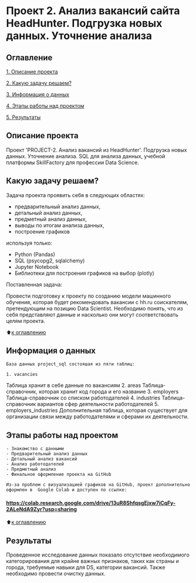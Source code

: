 # Проект 2. Анализ вакансий сайта HeadHunter. Подгрузка новых данных. Уточнение анализа

## Оглавление

[1. Описание проекта](https://github.com/JaneKilpi/sf_ds_jane/tree/main/project_2/README.md#Описание-проекта)

[2. Какую задачу решаем?](https://github.com/JaneKilpi/sf_ds_jane/tree/main/project_2/README.md#Какую-задачу-решаем)

[3. Информация о данных](https://github.com/JaneKilpi/sf_ds_jane/tree/main/project_2/README.md#Информация-о-данных)

[4. Этапы работы над проектом](https://github.com/JaneKilpi/sf_ds_jane/tree/main/project_2/README.md#Этапы-работы-над-проектом)

[5. Результаты](https://github.com/JaneKilpi/sf_ds_jane/tree/main/project_2/README.md#Результаты)

## Описание проекта

Проект 'PROJECT-2. Анализ вакансий из HeadHunter'. Подгрузка новых данных. Уточнение анализа. SQL для анализа данных, учебной платформы SkillFactory для профессии Data Science.

## Какую задачу решаем?

Задача проекта проявить себя в следующих областях:
- предварительный анализ данных,
- детальный анализ данных,
- предметный анализ данных,
- выводы по итогам анализа данных,
- построение графиков

используя только:

* Python (Pandas)
* SQL (psycopg2, sqlalchemy)
* Jupyter Notebook
* Библиотеки для построения графиков на выбор (plotly) 

Поставленная задача:

Провести подготовку к проекту по созданию модели машинного обучения, которая будет рекомендовать вакансии с hh.ru соискателям, претендующим на позицию Data Scientist. Необходимо понять, что из себя представляют данные и насколько они могут соответствовать целям проекта.

:arrow_up:[к оглавлению](https://github.com/JaneKilpi/sf_ds_jane/tree/main/project_2/README.md#Оглавление)

## Информация о данных

    База данных project_sql состояшая из пяти таблиц:

    1. vacancies
Таблица хранит в себе данные по вакансиям
    2. areas
Таблица-справочник, которая хранит код города и его название
    3. employers
Таблица-справочник со списком работодателей
    4. industries
Таблица-справочник вариантов сфер деятельности работодателей
    5. employers_industries
Дополнительная таблица, которая существует для организации связи между работодателями и сферами их деятельности.


## Этапы работы над проектом

    - Знакомство с данными
    - Предварительный анализ данных
    - Детальный анализ вакансий
    - Анализ работодателей
    - Предметный анализ
    - Финальное оформление проекта на GitHub
    
    Из-за проблем с визуализацией графиков на GitHub, проект дополнительно оформлен в  Google Colab и доступен по ссылке:  
#### https://colab.research.google.com/drive/13uR8ShfqsgEjxw7iCqFy-2ALeNdA9Zyr?usp=sharing
:arrow_up:[к оглавлению](https://github.com/JaneKilpi/sf_ds_jane/tree/main/project_2/README.md#Оглавление)

## Результаты

Проведенное исследование данных показало отсутствие необходимого категорирования для крайне важных признаков, таких как страны и города, требуемые навыки для DS, категории вакансий. Также необходимо провести очистку данных.
